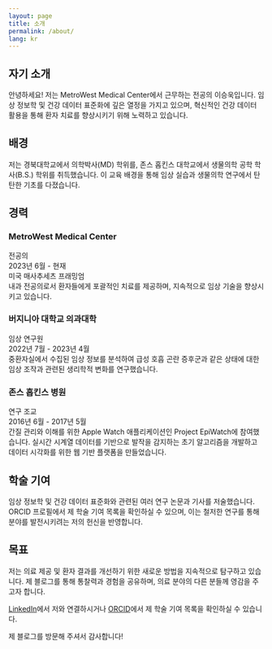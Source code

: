 ```yaml
---
layout: page
title: 소개
permalink: /about/
lang: kr
---
```


## 자기 소개
안녕하세요! 저는 MetroWest Medical Center에서 근무하는 전공의 이승욱입니다. 임상 정보학 및 건강 데이터 표준화에 깊은 열정을 가지고 있으며, 혁신적인 건강 데이터 활용을 통해 환자 치료를 향상시키기 위해 노력하고 있습니다.

## 배경
저는 경북대학교에서 의학박사(MD) 학위를, 존스 홉킨스 대학교에서 생물의학 공학 학사(B.S.) 학위를 취득했습니다. 이 교육 배경을 통해 임상 실습과 생물의학 연구에서 탄탄한 기초를 다졌습니다.

## 경력

### MetroWest Medical Center
전공의  
2023년 6월 - 현재  
미국 매사추세츠 프래밍엄  
내과 전공의로서 환자들에게 포괄적인 치료를 제공하며, 지속적으로 임상 기술을 향상시키고 있습니다.

### 버지니아 대학교 의과대학
임상 연구원  
2022년 7월 - 2023년 4월  
중환자실에서 수집된 임상 정보를 분석하여 급성 호흡 곤란 증후군과 같은 상태에 대한 임상 조작과 관련된 생리학적 변화를 연구했습니다.

### 존스 홉킨스 병원
연구 조교  
2016년 6월 - 2017년 5월  
간질 관리와 이해를 위한 Apple Watch 애플리케이션인 Project EpiWatch에 참여했습니다. 실시간 시계열 데이터를 기반으로 발작을 감지하는 초기 알고리즘을 개발하고 데이터 시각화를 위한 웹 기반 플랫폼을 만들었습니다.

## 학술 기여
임상 정보학 및 건강 데이터 표준화와 관련된 여러 연구 논문과 기사를 저술했습니다. ORCID 프로필에서 제 학술 기여 목록을 확인하실 수 있으며, 이는 철저한 연구를 통해 분야를 발전시키려는 저의 헌신을 반영합니다.

## 목표
저는 의료 제공 및 환자 결과를 개선하기 위한 새로운 방법을 지속적으로 탐구하고 있습니다. 제 블로그를 통해 통찰력과 경험을 공유하며, 의료 분야의 다른 분들께 영감을 주고자 합니다.

[LinkedIn](https://www.linkedin.com/in/seung-wook-lee-8433566b/)에서 저와 연결하시거나 [ORCID](https://orcid.org/0000-0003-4371-5703)에서 제 학술 기여 목록을 확인하실 수 있습니다.

제 블로그를 방문해 주셔서 감사합니다!